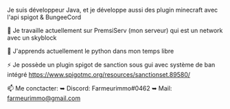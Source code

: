 Je suis développeur Java, et je développe aussi des plugin minecraft avec l'api spigot & BungeeCord

 🔭 Je travaille actuellement sur PremsiServ (mon serveur) qui est un network avec un skyblock   
 
 🌱 J'apprends actuellement le python dans mon temps libre

 ⚡ Je possède un plugin spigot de sanction sous gui avec système de ban intégré https://www.spigotmc.org/resources/sanctionset.89580/

 📫 Me conctacter:
   ➥ Discord: Farmeurimmo#0462
   ➥ Mail: farmeurimmo@gmail.com

<!--
**Farmeurimmo/Farmeurimmo** is a ✨ _special_ ✨ repository because its `README.md` (this file) appears on your GitHub profile.

Here are some ideas to get you started:

🔭 I’m currently working on ...
- 
 🌱 J'apprends actuellement le python dans mon temps libreI’m currently learning ...
- 👯 I’m looking to collaborate on ...
- 🤔 I’m looking for help with ...
- 💬 Ask me about ...
- 📫 How to reach me: ...
- 😄 Pronouns: ...
- ⚡ Fun fact: ...
-->
